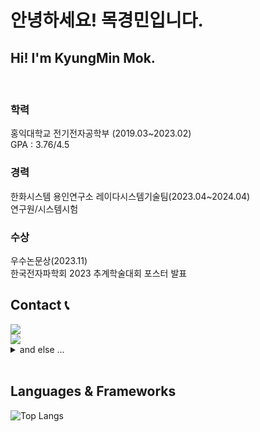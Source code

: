 <!--
**kyungmin96/kyungmin96** is a ✨ _special_ ✨ repository because its `README.md` (this file) appears on your GitHub profile.

Here are some ideas to get you started:

- 🔭 I’m currently working on ...
- 🌱 I’m currently learning ...
- 👯 I’m looking to collaborate on ...
- 🤔 I’m looking for help with ...
- 💬 Ask me about ...
- 📫 How to reach me: ...
- 😄 Pronouns: ...
- ⚡ Fun fact: ...
-->

# 안녕하세요! 목경민입니다.
## Hi! I'm KyungMin Mok.

<br>

### 학력
홍익대학교 전기전자공학부 (2019.03~2023.02)<br>
GPA : 3.76/4.5
<br>

### 경력
한화시스템 용인연구소 레이다시스템기술팀(2023.04~2024.04)<br>
연구원/시스템시험

### 수상
우수논문상(2023.11)<br>
한국전자파학회 2023 추계학술대회 포스터 발표
<br>

## Contact 📞
<div style="display:flex; flex-direction:row;">
    <a href="mailto:mok9603@gmail.com">
        <img src="https://img.shields.io/badge/
        Gmail-EA4335?style=for-the-badge&logo=Gmail&logoColor=white"> 
    </a>
    </div>
    <a
    href="mailto:mok9603@naver.com">
        <img src="https://img.shields.io/badge/
        Naver-03C75A?style=for-the-badge&logo=Naver&logoColor=white">
    </a>

<details>
<summary>
  and else ...
</summary>
  <div style="display:flex; flex-direction:row;">
    <a href="https://open.spotify.com/user/312e4sqf6k6niivqpsznq4edo6pq?si=D-2--rgjQcukficdBVCLow">
        <img src="https://img.shields.io/badge/
        Spotify-1DB954?style=for-the-badge&logo=Spotify&logoColor=white"> 
    </a>
    </div>
    <a
    href="https://on.soundcloud.com/wMuy3">
        <img src="https://img.shields.io/badge/
        SoundCloud-FF5500?style=for-the-badge&logo=SoundCloud&logoColor=white">
    </a>
</details>

<br>

## Languages & Frameworks

![Top Langs](https://github-readme-stats.vercel.app/api/top-langs/?username=kyungmin96)
